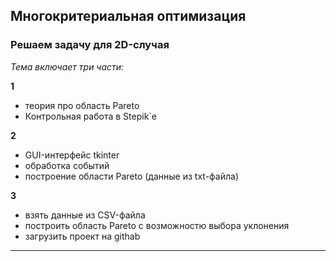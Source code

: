 ## Многокритериальная оптимизация
### Решаем задачу для 2D-случая

_Тема включает три части:_  

**1**  

* теория про область Pareto  
* Контрольная работа в Stepik`е  

**2**  

* GUI-интерфейс tkinter  
* обработка событий  
* построение области Pareto (данные из txt-файла)  

**3**  

* взять данные из CSV-файла  
* построить область Pareto с возможностю выбора уклонения  
* загрузить проект на githab  

---  


